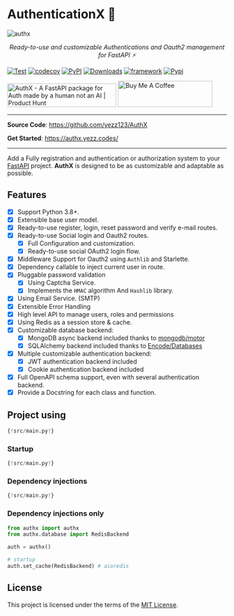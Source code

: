 # AuthenticationX 💫

![authx](https://user-images.githubusercontent.com/52716203/136962014-280d82b0-0640-4ee5-9a11-b451b338f6d8.png)

<p align="center">
    <em>Ready-to-use and customizable Authentications and Oauth2 management for FastAPI ⚡</em>
</p>

[![Test](https://github.com/yezz123/authx/actions/workflows/test.yml/badge.svg)](https://github.com/yezz123/authx/actions/workflows/test.yml)
[![codecov](https://codecov.io/gh/yezz123/AuthX/branch/main/graph/badge.svg?token=3j5znCNzDp)](https://codecov.io/gh/yezz123/AuthX)
[![PyPI](https://badge.fury.io/py/authx.svg)](https://badge.fury.io/py/authx)
[![Downloads](https://pepy.tech/badge/authx)](https://pepy.tech/project/authx)
[![framework](https://img.shields.io/badge/Framework-FastAPI-blue?style)](https://fastapi.tiangolo.com/)
[![Pypi](https://img.shields.io/pypi/pyversions/AuthX.svg?color=%2334D058)](https://pypi.org/project/AuthX)
<!--  -->
<a href="https://www.producthunt.com/posts/authx?utm_source=badge-featured&utm_medium=badge&utm_souce=badge-authx" target="_blank"><img src="https://api.producthunt.com/widgets/embed-image/v1/featured.svg?post_id=318189&theme=light" alt="AuthX - A FastAPI package for Auth made by a human not an AI | Product Hunt" style="width: 250px; height: 54px;" width="250" height="54" /></a>
<a href="https://www.buymeacoffee.com/tahiri" target="_blank"><img src="https://cdn.buymeacoffee.com/buttons/v2/default-yellow.png" alt="Buy Me A Coffee" style="height: 60px !important;width: 217px !important;" ></a>

---

**Source Code**: <https://github.com/yezz123/AuthX>

**Get Started**: <https://authx.yezz.codes/>

---

Add a Fully registration and authentication or authorization system to your [FastAPI](https://fastapi.tiangolo.com/) project. **AuthX** is designed to be as customizable and adaptable as possible.

## Features

- [x] Support Python 3.8+.
- [x] Extensible base user model.
- [x] Ready-to-use register, login, reset password and verify e-mail routes.
- [x] Ready-to-use Social login and Oauth2 routes.
    - [X] Full Configuration and customization.
    - [x] Ready-to-use social OAuth2 login flow.
- [x] Middleware Support for Oauth2 using `Authlib` and Starlette.
- [x] Dependency callable to inject current user in route.
- [x] Pluggable password validation
    - [x] Using Captcha Service.
    - [x] Implements the `HMAC` algorithm And `Hashlib` library.
- [x] Using Email Service. (SMTP)
- [x] Extensible Error Handling
- [x] High level API to manage users, roles and permissions
- [x] Using Redis as a session store & cache.
- [x] Customizable database backend:
    - [x] MongoDB async backend included thanks to [mongodb/motor](https://github.com/mongodb/motor)
    - [x] SQLAlchemy backend included thanks to [Encode/Databases](https://github.com/encode/databases)
- [x] Multiple customizable authentication backend:
    - [x] JWT authentication backend included
    - [x] Cookie authentication backend included
- [x] Full OpenAPI schema support, even with several authentication backend.
- [x] Provide a Docstring for each class and function.

## Project using

```py hl_lines="1 3 6 7 11-15"
{!src/main.py!}
```

### Startup

```py hl_lines="4 7 18"
{!src/main.py!}
```

### Dependency injections

```py hl_lines="1 3 8 22-24 28-30 34-36"
{!src/main.py!}
```

### Dependency injections only

```python
from authx import authx
from authx.database import RedisBackend

auth = authx()

# startup
auth.set_cache(RedisBackend) # aioredis
```

## License

This project is licensed under the terms of the [MIT License](license.md).
